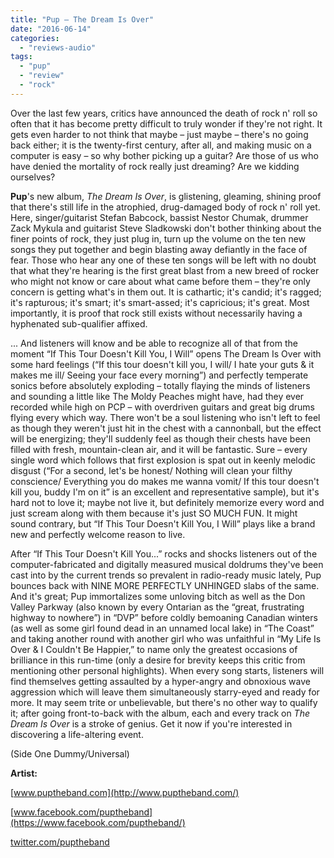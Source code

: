 ```yaml
---
title: "Pup – The Dream Is Over"
date: "2016-06-14"
categories: 
  - "reviews-audio"
tags: 
  - "pup"
  - "review"
  - "rock"
---
```


Over the last few years, critics have announced the death of rock n' roll so often that it has become pretty difficult to truly wonder if they're not right. It gets even harder to not think that maybe – just maybe – there's no going back either; it is the twenty-first century, after all, and making music on a computer is easy – so why bother picking up a guitar? Are those of us who have denied the mortality of rock really just dreaming? Are we kidding ourselves?

**Pup**'s new album, _The Dream Is Over_, is glistening, gleaming, shining proof that there's still life in the atrophied, drug-damaged body of rock n' roll yet. Here, singer/guitarist Stefan Babcock, bassist Nestor Chumak, drummer Zack Mykula and guitarist Steve Sladkowski don't bother thinking about the finer points of rock, they just plug in, turn up the volume on the ten new songs they put together and begin blasting away defiantly in the face of fear. Those who hear any one of these ten songs will be left with no doubt that what they're hearing is the first great blast from a new breed of rocker who might not know or care about what came before them – they're only concern is getting what's in them out. It is cathartic; it's candid; it's ragged; it's rapturous; it's smart; it's smart-assed; it's capricious; it's great. Most importantly, it is proof that rock still exists without necessarily having a hyphenated sub-qualifier affixed.

... And listeners will know and be able to recognize all of that from the moment “If This Tour Doesn't Kill You, I Will” opens The Dream Is Over with some hard feelings (“If this tour doesn't kill you, I will/ I hate your guts & it makes me ill/ Seeing your face every morning”) and perfectly temperate sonics before absolutely exploding – totally flaying the minds of listeners and sounding a little like The Moldy Peaches might have, had they ever recorded while high on PCP – with overdriven guitars and great big drums flying every which way. There won't be a soul listening who isn't left to feel as though they weren't just hit in the chest with a cannonball, but the effect will be energizing; they'll suddenly feel as though their chests have been filled with fresh, mountain-clean air, and it will be fantastic. Sure – every single word which follows that first explosion is spat out in keenly melodic disgust (“For a second, let's be honest/ Nothing will clean your filthy conscience/ Everything you do makes me wanna vomit/ If this tour doesn't kill you, buddy I'm on it” is an excellent and representative sample), but it's hard not to love it; maybe not live it, but definitely memorize every word and just scream along with them because it's just SO MUCH FUN. It might sound contrary, but “If This Tour Doesn't Kill You, I Will” plays like a brand new and perfectly welcome reason to live.

After “If This Tour Doesn't Kill You...” rocks and shocks listeners out of the computer-fabricated and digitally measured musical doldrums they've been cast into by the current trends so prevalent in radio-ready music lately, Pup bounces back with NINE MORE PERFECTLY UNHINGED slabs of the same. And it's great; Pup immortalizes some unloving bitch as well as the Don Valley Parkway (also known by every Ontarian as the “great, frustrating highway to nowhere”) in “DVP” before coldly bemoaning Canadian winters (as well as some girl found dead in an unnamed local lake) in “The Coast” and taking another round with another girl who was unfaithful in “My Life Is Over & I Couldn't Be Happier,” to name only the greatest occasions of brilliance in this run-time (only a desire for brevity keeps this critic from mentioning other personal highlights). When every song starts, listeners will find themselves getting assaulted by a hyper-angry and obnoxious wave aggression which will leave them simultaneously starry-eyed and ready for more. It may seem trite or unbelievable, but there's no other way to qualify it; after going front-to-back with the album, each and every track on _The Dream Is Over_ is a stroke of genius. Get it now if you're interested in discovering a life-altering event.

(Side One Dummy/Universal)

**Artist:**

[www.puptheband.com](http://www.puptheband.com/)

[www.facebook.com/puptheband](https://www.facebook.com/puptheband/)

[twitter.com/puptheband](https://twitter.com/puptheband?ref_src=twsrc)
